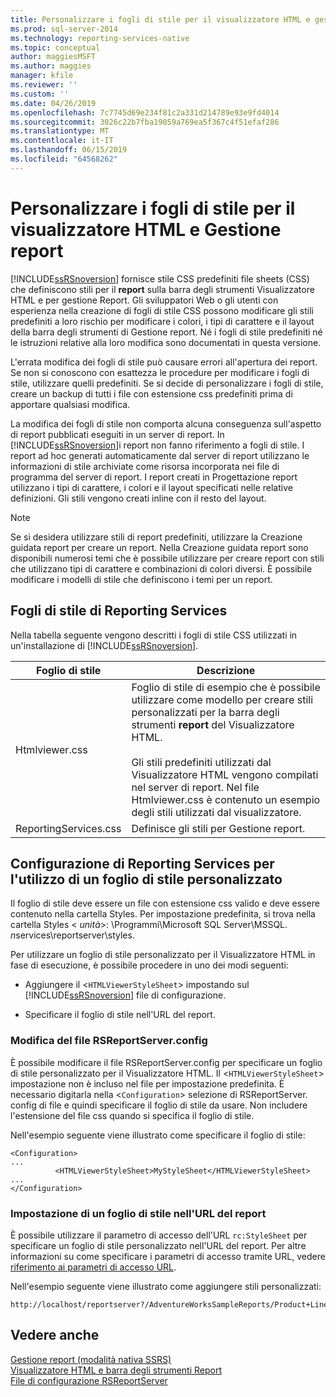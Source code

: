 ```yaml
---
title: Personalizzare i fogli di stile per il visualizzatore HTML e gestione di Report | Microsoft Docs
ms.prod: sql-server-2014
ms.technology: reporting-services-native
ms.topic: conceptual
author: maggiesMSFT
ms.author: maggies
manager: kfile
ms.reviewer: ''
ms.custom: ''
ms.date: 04/26/2019
ms.openlocfilehash: 7c7745d69e234f81c2a331d214789e93e9fd4014
ms.sourcegitcommit: 3026c22b7fba19059a769ea5f367c4f51efaf286
ms.translationtype: MT
ms.contentlocale: it-IT
ms.lasthandoff: 06/15/2019
ms.locfileid: "64568262"
---
```

# <a name="customize-style-sheets-for-html-viewer-and-report-manager"></a>Personalizzare i fogli di stile per il visualizzatore HTML e Gestione report
  [!INCLUDE[ssRSnoversion](../includes/ssrsnoversion-md.md)] fornisce stile CSS predefiniti file sheets (CSS) che definiscono stili per il **report** sulla barra degli strumenti Visualizzatore HTML e per gestione Report. Gli sviluppatori Web o gli utenti con esperienza nella creazione di fogli di stile CSS possono modificare gli stili predefiniti a loro rischio per modificare i colori, i tipi di carattere e il layout della barra degli strumenti di Gestione report. Né i fogli di stile predefiniti né le istruzioni relative alla loro modifica sono documentati in questa versione.  
  
 L'errata modifica dei fogli di stile può causare errori all'apertura dei report. Se non si conoscono con esattezza le procedure per modificare i fogli di stile, utilizzare quelli predefiniti. Se si decide di personalizzare i fogli di stile, creare un backup di tutti i file con estensione css predefiniti prima di apportare qualsiasi modifica.  
  
 La modifica dei fogli di stile non comporta alcuna conseguenza sull'aspetto di report pubblicati eseguiti in un server di report. In [!INCLUDE[ssRSnoversion](../includes/ssrsnoversion-md.md)]i report non fanno riferimento a fogli di stile. I report ad hoc generati automaticamente dal server di report utilizzano le informazioni di stile archiviate come risorsa incorporata nei file di programma del server di report. I report creati in Progettazione report utilizzano i tipi di carattere, i colori e il layout specificati nelle relative definizioni. Gli stili vengono creati inline con il resto del layout.  
  
> [!NOTE]  
>  Se si desidera utilizzare stili di report predefiniti, utilizzare la Creazione guidata report per creare un report. Nella Creazione guidata report sono disponibili numerosi temi che è possibile utilizzare per creare report con stili che utilizzano tipi di carattere e combinazioni di colori diversi. È possibile modificare i modelli di stile che definiscono i temi per un report.  
  
## <a name="reporting-services-style-sheets"></a>Fogli di stile di Reporting Services  
 Nella tabella seguente vengono descritti i fogli di stile CSS utilizzati in un'installazione di [!INCLUDE[ssRSnoversion](../includes/ssrsnoversion-md.md)].  
  
|Foglio di stile|Descrizione|  
|-----------------|-----------------|  
|Htmlviewer.css|Foglio di stile di esempio che è possibile utilizzare come modello per creare stili personalizzati per la barra degli strumenti **report** del Visualizzatore HTML.<br /><br /> Gli stili predefiniti utilizzati dal Visualizzatore HTML vengono compilati nel server di report. Nel file Htmlviewer.css è contenuto un esempio degli stili utilizzati dal visualizzatore.|  
|ReportingServices.css|Definisce gli stili per Gestione report.|  
  
## <a name="configuring-reporting-services-to-use-a-custom-style-sheet"></a>Configurazione di Reporting Services per l'utilizzo di un foglio di stile personalizzato  
 Il foglio di stile deve essere un file con estensione css valido e deve essere contenuto nella cartella Styles. Per impostazione predefinita, si trova nella cartella Styles \< *unità*>: \Programmi\Microsoft SQL Server\MSSQL. *n*services\reportserver\styles.  
  
 Per utilizzare un foglio di stile personalizzato per il Visualizzatore HTML in fase di esecuzione, è possibile procedere in uno dei modi seguenti:  
  
-   Aggiungere il <`HTMLViewerStyleSheet`> impostando sul [!INCLUDE[ssRSnoversion](../includes/ssrsnoversion-md.md)] file di configurazione.  
  
-   Specificare il foglio di stile nell'URL del report.  
  
### <a name="modifying-the-rsreportserverconfig-file"></a>Modifica del file RSReportServer.config  
 È possibile modificare il file RSReportServer.config per specificare un foglio di stile personalizzato per il Visualizzatore HTML. Il <`HTMLViewerStyleSheet`> impostazione non è incluso nel file per impostazione predefinita. È necessario digitarla nella <`Configuration`> selezione di RSReportServer. config di file e quindi specificare il foglio di stile da usare. Non includere l'estensione del file css quando si specifica il foglio di stile.  
  
 Nell'esempio seguente viene illustrato come specificare il foglio di stile:  
  
```  
<Configuration>  
...  
          <HTMLViewerStyleSheet>MyStyleSheet</HTMLViewerStyleSheet>  
...  
</Configuration>  
```  
  
### <a name="specifying-a-style-sheet-on-a-report-url"></a>Impostazione di un foglio di stile nell'URL del report  
 È possibile utilizzare il parametro di accesso dell'URL `rc:StyleSheet` per specificare un foglio di stile personalizzato nell'URL del report. Per altre informazioni su come specificare i parametri di accesso tramite URL, vedere [riferimento ai parametri di accesso URL](url-access-parameter-reference.md).  
  
 Nell'esempio seguente viene illustrato come aggiungere stili personalizzati:  
  
```  
http://localhost/reportserver?/AdventureWorksSampleReports/Product+Line+Sales&rs:Command=Render&rc:Stylesheet=MyStyleSheet  
```  
  
## <a name="see-also"></a>Vedere anche  
 [Gestione report &#40;modalità nativa SSRS&#41;](../../2014/reporting-services/report-manager-ssrs-native-mode.md)   
 [Visualizzatore HTML e barra degli strumenti Report](html-viewer-and-the-report-toolbar.md)   
 [File di configurazione RSReportServer](report-server/rsreportserver-config-configuration-file.md)  
  
  
